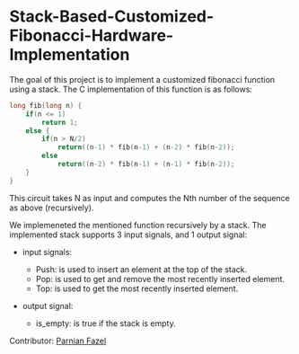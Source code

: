 # Stack-Based-Customized-Fibonacci-Hardware-Implementation

The goal of this project is to implement a customized fibonacci function using a stack. The C implementation of this function is as follows:

```C
long fib(long n) {
    if(n <= 1) 
        return 1;
    else {
        if(n > N/2)
            return((n-1) * fib(n-1) + (n-2) * fib(n-2));
        else 
            return((n-2) * fib(n-1) + (n-1) * fib(n-2));
    }
}
```

This circuit takes N as input and computes the Nth number of the sequence as above (recursively).

We implemeneted the mentioned function recursively by a stack. The implemented stack supports 3 input signals, and 1 output signal:
* input signals:
  * Push: is used to insert an element at the top of the stack. 
  * Pop: is used to get and remove the most recently inserted element.
  * Top: is used to get the most recently inserted element.

* output signal:
  * is_empty: is true if the stack is empty.

Contributor: [Parnian Fazel](https://github.com/parnianf/)
